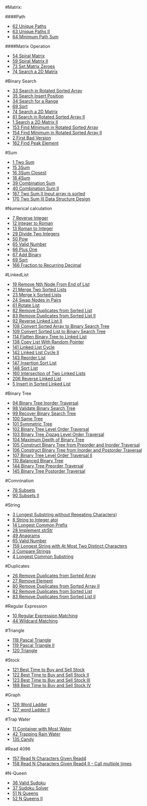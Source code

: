 #Matrix:


####Path

* [62 Unique Paths](https://github.com/wishyouhappy/leetcode#62-unique-paths)
* [63 Unique Paths II](https://github.com/wishyouhappy/leetcode#63-unique-paths-ii)
* [64 Minimum Path Sum](https://github.com/wishyouhappy/leetcode#64-minimum-path-sum)

####Matrix Operation


* [54 Spiral Matrix](https://github.com/wishyouhappy/leetcode#54-spiral-matrix)
* [59 Spiral Matrix II](https://github.com/wishyouhappy/leetcode#59-spiral-matrix-ii)
* [73 Set Matrix Zeroes](https://github.com/wishyouhappy/leetcode#73-set-matrix-zeroes)
* [74 Search a 2D Matrix](https://github.com/wishyouhappy/leetcode#74-search-a-2d-matrix)

#Binary Search

* [33 Search in Rotated Sorted Array](https://github.com/wishyouhappy/leetcode#33-search-in-rotated-sorted-array)
* [35 Search Insert Position](https://github.com/wishyouhappy/leetcode#35-search-insert-position)
* [34 Search for a Range](https://github.com/wishyouhappy/leetcode#34-search-for-a-range)
* [69 Sqrt](https://github.com/wishyouhappy/leetcode#69-sqrt)
* [74 Search a 2D Matrix](https://github.com/wishyouhappy/leetcode#74-search-a-2d-matrix)
* [81 Search in Rotated Sorted Array II](https://github.com/wishyouhappy/leetcode#81-search-in-rotated-sorted-array-ii)
* [1 Search a 2D Matrix II](https://github.com/wishyouhappy/leetcode#1-search-a-2d-matrix-ii)
* [153 Find Minimum in Rotated Sorted Array](https://github.com/wishyouhappy/leetcode#153-find-minimum-in-rotated-sorted-array)
* [154 Find Minimum in Rotated Sorted Array II](https://github.com/wishyouhappy/leetcode#154-find-minimum-in-rotated-sorted-array-ii)
* [2 First Bad Version](https://github.com/wishyouhappy/leetcode#2-first-bad-version)
* [162 Find Peak Element](https://github.com/wishyouhappy/leetcode#162-find-peak-element)



#Sum

* [1 Two Sum](https://github.com/wishyouhappy/leetcode#1-two-sum)
* [15 3Sum](https://github.com/wishyouhappy/leetcode#15-3sum)
* [16 3Sum Closest](https://github.com/wishyouhappy/leetcode#16-3sum-closest)
* [18 4Sum](https://github.com/wishyouhappy/leetcode#18-4sum)
* [39 Combination Sum](https://github.com/wishyouhappy/leetcode#39-combination-Sum)
* [40 Combination Sum II](https://github.com/wishyouhappy/leetcode#40-combination-sum-ii)
* [167 Two Sum II Input array is sorted](https://github.com/wishyouhappy/leetcode#167-two-sum-ii-input-array-is-sorted)
* [170 Two Sum III Data Structure Design](https://github.com/wishyouhappy/leetcode#170-two-sum-iii-data-structure-design)



#Numerical calculation

* [7 Reverse Integer](https://github.com/wishyouhappy/leetcode#7-reverse-integer)
* [12 Integer to Roman](https://github.com/wishyouhappy/leetcode#12-integer-to-roman)
* [13 Roman to Integer](https://github.com/wishyouhappy/leetcode#13-roman-to-integer)
* [29 Divide Two Integers](https://github.com/wishyouhappy/leetcode#29-divide-two-integers)
* [50 Pow](https://github.com/wishyouhappy/leetcode#50-pow)
* [65 Valid Number](https://github.com/wishyouhappy/leetcode#65-valid-number)
* [66 Plus One](https://github.com/wishyouhappy/leetcode#66-plus-one)
* [67 Add Binary](https://github.com/wishyouhappy/leetcode#67-add-binary)
* [69 Sqrt](https://github.com/wishyouhappy/leetcode#69-sqrt)
* [166 Fraction to Recurring Decimal](https://github.com/wishyouhappy/leetcode#166-fraction-to-recurring-decimal)


#LinkedList

* [19 Remove Nth Node From End of List](https://github.com/wishyouhappy/leetcode#19-remove-nth-node-from-end-of-list)
* [21 Merge Two Sorted Lists](https://github.com/wishyouhappy/leetcode#21-merge-two-sorted-lists)
* [23 Merge k Sorted Lists](https://github.com/wishyouhappy/leetcode#23-merge-k-sorted-lists)
* [24 Swap Nodes in Pairs](https://github.com/wishyouhappy/leetcode#24-swap-nodes-in-pairs)
* [61 Rotate List](https://github.com/wishyouhappy/leetcode#61-rotate-list)
* [82 Remove Duplicates from Sorted List](https://github.com/wishyouhappy/leetcode#82-remove-duplicates-from-sorted-list)
* [83 Remove Duplicates from Sorted List II](https://github.com/wishyouhappy/leetcode#83-remove-duplicates-from-sorted-list-ii)
* [92 Reverse Linked List II](https://github.com/wishyouhappy/leetcode#92-reverse-linked-list-ii)
* [108 Convert Sorted Array to Binary Search Tree](https://github.com/wishyouhappy/leetcode#108-convert-sorted-array-to-binary-search-tree)
* [109 Convert Sorted List to Binary Search Tree](https://github.com/wishyouhappy/leetcode#109-convert-sorted-list-to-binary-search-tree)
* [114 Flatten Binary Tree to Linked List](https://github.com/wishyouhappy/leetcode#114-flatten-binary-tree-to-linked-list)
* [138 Copy List With Random Pointer](https://github.com/wishyouhappy/leetcode#138-copy-list-with-random-pointer)
* [141 Linked List Cycle](https://github.com/wishyouhappy/leetcode#141-linked-list-cycle)
* [142 Linked List Cycle II](https://github.com/wishyouhappy/leetcode#142-linked-list-cycle-ii)
* [143 Reorder List](https://github.com/wishyouhappy/leetcode#143-reorder-list)
* [147 Insertion Sort List](https://github.com/wishyouhappy/leetcode#147-insertion-sort-list)
* [148 Sort List](https://github.com/wishyouhappy/leetcode#148-sort-list)
* [160 Intersection of Two Linked Lists](https://github.com/wishyouhappy/leetcode#160-intersection-of-two-linked-lists)
* [206 Reverse Linked List](https://github.com/wishyouhappy/leetcode#206-reverse-linked-list)
* [5 Insert in Sorted Linked List](https://github.com/wishyouhappy/leetcode#5-insert-in-sorted-linked-list)


#Binary Tree
* [94 Binary Tree Inorder Traversal](https://github.com/wishyouhappy/leetcode#94-binary-tree-inorder-traversal)
* [98 Validate Binary Search Tree](https://github.com/wishyouhappy/leetcode#98-validate-binary-search-tree)
* [99 Recover Binary Search Tree](https://github.com/wishyouhappy/leetcode#99-recover-binary-search-tree)
* [100 Same Tree](https://github.com/wishyouhappy/leetcode#100-same-tree)
* [101 Symmetric Tree](https://github.com/wishyouhappy/leetcode#101-symmetric-tree)
* [102 Binary Tree Level Order Traversal](https://github.com/wishyouhappy/leetcode#102-binary-tree-level-order-traversal)
* [103 Binary Tree Zigzag Level Order Traversal](https://github.com/wishyouhappy/leetcode#103-binary-tree-zigzag-level-order-traversal)
* [104 Maximum Depth of Binary Tree](https://github.com/wishyouhappy/leetcode#104-maximum-depth-of-binary-tree)
* [105 Construct Binary Tree from Preorder and Inorder Traversal](https://github.com/wishyouhappy/leetcode#105-construct-binary-tree-from-preorder-and-inorder-traversal)
* [106 Construct Binary Tree from Inorder and Postorder Traversal](https://github.com/wishyouhappy/leetcode#106-construct-binary-tree-from-inorder-and-postorder-traversal)
* [107 Binary Tree Level Order Traversal II](https://github.com/wishyouhappy/leetcode#107-binary-tree-level-order-traversal-ii)
* [110 Balanced Binary Tree](https://github.com/wishyouhappy/leetcode#110-balanced-binary-tree)
* [144 Binary Tree Preorder Traversal](https://github.com/wishyouhappy/leetcode#144-binary-tree-preorder-traversal)
* [145 Binary Tree Postorder Traversal](https://github.com/wishyouhappy/leetcode#145-binary-tree-postorder-traversal)


#Comnination
* [78 Subsets](https://github.com/wishyouhappy/leetcode#78-subsets)
* [90 Subsets II](https://github.com/wishyouhappy/leetcode#79-subsets-ii)


#String

* [3 Longest Substring without Repeating Characters](https://github.com/wishyouhappy/leetcode#3-longest-substring-without-repeating-characters))
* [8 String to Integer atoi](https://github.com/wishyouhappy/leetcode#8-string-to-integer-atoi)
* [14 Longest Common Prefix](https://github.com/wishyouhappy/leetcode#14-longest-common-prefix)
* [28 Implement strStr](https://github.com/wishyouhappy/leetcode#28-implement-strstr)
* [49 Anagrams](https://github.com/wishyouhappy/leetcode#49-anagrams)
* [65 Valid Number](https://github.com/wishyouhappy/leetcode#65-valid-number)
* [159 Longest String with At Most Two Distinct Characters](https://github.com/wishyouhappy/leetcode#159-longest-string-with-at-most-two-distinct-characters)
* [3 Compare Strings](https://github.com/wishyouhappy/leetcode#3-compare-strings)
* [4 Longest Common Substring](https://github.com/wishyouhappy/leetcode#4-longest-common-substring)



#Duplicates

* [26 Remove Duplicates from Sorted Array](https://github.com/wishyouhappy/leetcode#26-remove-duplicates-from-sorted-array)
* [27 Remove Element](https://github.com/wishyouhappy/leetcode#27-remove-element)
* [80 Remove Duplicates from Sorted Array II](https://github.com/wishyouhappy/leetcode#80-remove-duplicates-from-sorted-array)
* [82 Remove Duplicates from Sorted List](https://github.com/wishyouhappy/leetcode#82-remove-duplicates-from-sorted-list)
* [83 Remove Duplicates from Sorted List II](https://github.com/wishyouhappy/leetcode#83-remove-duplicates-from-sorted-list-ii)


#Regular Expression

* [10 Regular Expression Matching](https://github.com/wishyouhappy/leetcode#10-regular-expression-matching)
* [44 Wildcard Matching](https://github.com/wishyouhappy/leetcode#44-wildcard-matching)


#Triangle

* [118 Pascal Triangle](https://github.com/wishyouhappy/leetcode#118-pascal-triangle)
* [119 Pascal Triangle II](https://github.com/wishyouhappy/leetcode#119-pascal-triangle-ii)
* [120 Triangle](https://github.com/wishyouhappy/leetcode#120-triangle)



#Stock

* [121 Best Time to Buy and Sell Stock](https://github.com/wishyouhappy/leetcode#121-best-time-to-buy-and-sell-stock)
* [122 Best Time to Buy and Sell Stock II](https://github.com/wishyouhappy/leetcode#122-best-time-to-buy-and-sell-stock-ii)
* [123 Best Time to Buy and Sell Stock III](https://github.com/wishyouhappy/leetcode#123-best-time-to-buy-and-sell-stock-iii)
* [188 Best Time to Buy and Sell Stock IV](https://github.com/wishyouhappy/leetcode#188-best-time-to-buy-and-sell-stock-iv)



#Graph

* [126 Word Ladder](https://github.com/wishyouhappy/leetcode#126-word-ladder)
* [127 word Ladder II](https://github.com/wishyouhappy/leetcode#127-word-ladder-ii)


#Trap Water


* [11 Container with Most Water](https://github.com/wishyouhappy/leetcode#11-container-with-most-water)
* [42 Trapping Rain Water](https://github.com/wishyouhappy/leetcode#42-trapping-rain-water)
* [135 Candy](https://github.com/wishyouhappy/leetcode#135-candy)

#Read 4096

* [157 Read N Characters Given Read4](https://github.com/wishyouhappy/leetcode#157-read-n-characters-given-read4)
* [158 Read N Characters Given Read4 II - Call multiple times](https://github.com/wishyouhappy/leetcode#158-read-n-characers-given-read4-ii-call-multiple-times) 

#N-Queen

* [36 Valid Sudoku](https://github.com/wishyouhappy/leetcode#36-valid-sudoku)
* [37 Sudoku Solver](https://github.com/wishyouhappy/leetcode#37-sudoku-solver)
* [51 N Queens](https://github.com/wishyouhappy/leetcode#51-n-queens)
* [52 N Queens II](https://github.com/wishyouhappy/leetcode#52-n-queens-ii)
